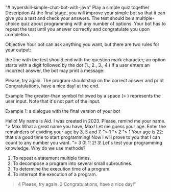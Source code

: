 "# hyperskill-simple-chat-bot-with-java" 
Play a simple quiz together
Description
At the final stage, you will improve your simple bot so that it can give you a test and check your answers. The test should be a multiple-choice quiz about programming with any number of options. Your bot has to repeat the test until you answer correctly and congratulate you upon completion.

Objective
Your bot can ask anything you want, but there are two rules for your output:

the line with the test should end with the question mark character;
an option starts with a digit followed by the dot (1., 2., 3., 4.)
If a user enters an incorrect answer, the bot may print a message:

Please, try again.
The program should stop on the correct answer and print Congratulations, have a nice day! at the end.

Example
The greater-than symbol followed by a space (> ) represents the user input. Note that it's not part of the input.

Example 1: a dialogue with the final version of your bot

Hello! My name is Aid.
I was created in 2023.
Please, remind me your name.
"> Max
What a great name you have, Max!
Let me guess your age.
Enter the remainders of dividing your age by 3, 5 and 7.
"> 1
"> 2
"> 1
Your age is 22: that's a good time to start programming!
Now I will prove to you that I can count to any number you want.
"> 3
0!
1!
2!
3!
Let's test your programming knowledge.
Why do we use methods?
1. To repeat a statement multiple times.
2. To decompose a program into several small subroutines.
3. To determine the execution time of a program.
4. To interrupt the execution of a program.
> 4
Please, try again.
> 2
Congratulations, have a nice day!"
